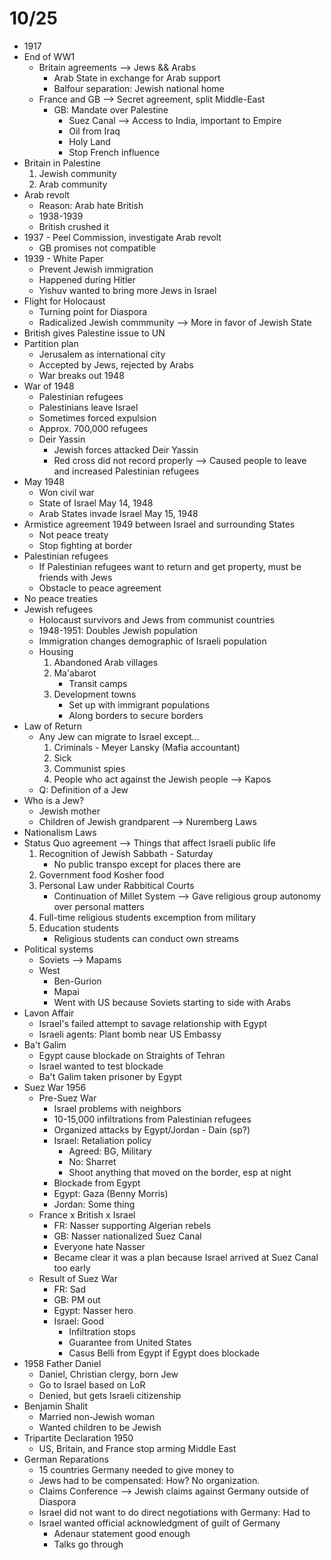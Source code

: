 # 10/25
- 1917
- End of WW1
	- Britain agreements --> Jews && Arabs
		- Arab State in exchange for Arab support
		- Balfour separation: Jewish national home
	- France and GB --> Secret agreement, split Middle-East
		- GB: Mandate over Palestine
			- Suez Canal --> Access to India, important to Empire
			- Oil from Iraq
			- Holy Land
			- Stop French influence
- Britain in Palestine
	1. Jewish community
	2. Arab community
- Arab revolt
	- Reason: Arab hate British
	- 1938-1939
	- British crushed it
- 1937 - Peel Commission, investigate Arab revolt
	- GB promises not compatible
- 1939 - White Paper 
	- Prevent Jewish immigration
	- Happened during Hitler
	- Yishuv wanted to bring more Jews in Israel
- Flight for Holocaust
	- Turning point for Diaspora
	- Radicalized Jewish commmunity --> More in favor of Jewish State
- British gives Palestine issue to UN
- Partition plan
	- Jerusalem as international city
	- Accepted by Jews, rejected by Arabs
	- War breaks out 1948
- War of 1948
	- Palestinian refugees
	- Palestinians leave Israel
	- Sometimes forced expulsion
	- Approx. 700,000 refugees
	- Deir Yassin
		- Jewish forces attacked Deir Yassin
		- Red cross did not record properly --> Caused people to leave and increased Palestinian refugees
- May 1948
	- Won civil war
	- State of Israel May 14, 1948
	- Arab States invade Israel May 15, 1948	
- Armistice agreement 1949 between Israel and surrounding States
	- Not peace treaty
	- Stop fighting at border
- Palestinian refugees
	- If Palestinian refugees want to return and get property, must be friends with Jews
	- Obstacle to peace agreement
- No peace treaties
- Jewish refugees
	- Holocaust survivors and Jews from communist countries
	- 1948-1951: Doubles Jewish population
	- Immigration changes demographic of Israeli population
	- Housing
		1. Abandoned Arab villages
		2. Ma'abarot
			- Transit camps
		3. Development towns
			- Set up with immigrant populations
			- Along borders to secure borders
- Law of Return
	- Any Jew can migrate to Israel except...
		1. Criminals - Meyer Lansky (Mafia accountant)
		2. Sick
		3. Communist spies
		4. People who act against the Jewish people --> Kapos
	- Q: Definition of a Jew
- Who is a Jew?
	- Jewish mother
	- Children of Jewish grandparent --> Nuremberg Laws
- Nationalism Laws
- Status Quo agreement --> Things that affect Israeli public life
	1. Recognition of Jewish Sabbath - Saturday
		- No public transpo except for places there are
	2. Government food Kosher food
	3. Personal Law under Rabbitical Courts
		- Continuation of Millet System --> Gave religious group autonomy over personal matters
	4. Full-time religious students excemption from military
	5. Education students
		- Religious students can conduct own streams
- Political systems
	- Soviets --> Mapams
	- West
		- Ben-Gurion
		- Mapai
		- Went with US because Soviets starting to side with Arabs
- Lavon Affair
	- Israel's failed attempt to savage relationship with Egypt
	- Israeli agents: Plant bomb near US Embassy
- Ba't Galim
	- Egypt cause blockade on Straights of Tehran
	- Israel wanted to test blockade
	- Ba't Galim taken prisoner by Egypt
- Suez War 1956
	- Pre-Suez War
		- Israel problems with neighbors
		- 10-15,000 infiltrations from Palestinian refugees
		- Organized attacks by Egypt/Jordan - Dain (sp?)
		- Israel: Retaliation policy
			- Agreed: BG, Military 
			- No: Sharret
			- Shoot anything that moved on the border, esp at night
		- Blockade from Egypt
		- Egypt: Gaza (Benny Morris)
		- Jordan: Some thing
	- France x British x Israel
		- FR: Nasser supporting Algerian rebels
		- GB: Nasser nationalized Suez Canal
		- Everyone hate Nasser
		- Became clear it was a plan because Israel arrived at Suez Canal too early
	- Result of Suez War
		- FR: Sad
		- GB: PM out
		- Egypt: Nasser hero
		- Israel: Good
			- Infiltration stops
			- Guarantee from United States
			- Casus Belli from Egypt if Egypt does blockade
- 1958 Father Daniel
	- Daniel, Christian clergy, born Jew
	- Go to Israel based on LoR
	- Denied, but gets Israeli citizenship
- Benjamin Shalit
	- Married non-Jewish woman
	- Wanted children to be Jewish
- Tripartite Declaration 1950
	- US, Britain, and France stop arming Middle East
- German Reparations
	- 15 countries Germany needed to give money to 
	- Jews had to be compensated: How? No organization.
	- Claims Conference --> Jewish claims against Germany outside of Diaspora
	- Israel did not want to do direct negotiations with Germany: Had to
	- Israel wanted official acknowledgment of guilt of Germany
		- Adenaur statement good enough
		- Talks go through	
